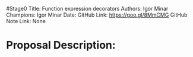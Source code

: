 #Stage0
Title: Function expression decorators
Authors: Igor Minar
Champions: Igor Minar
Date: 
GitHub Link: https://goo.gl/8MmCMG
GitHub Note Link: None

# Proposal Description:
